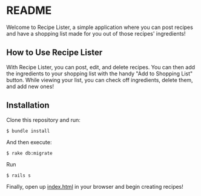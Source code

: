 # README

Welcome to Recipe Lister, a simple application where you can post recipes and have a shopping list made for you out of those recipes' ingredients!

## How to Use Recipe Lister

With Recipe Lister, you can post, edit, and delete recipes. You can then add the ingredients to your shopping list with the handy "Add to Shopping List" button. While viewing your list, you can check off ingredients, delete them, and add new ones!


## Installation

Clone this repository and run:

    $ bundle install

And then execute:

    $ rake db:migrate

Run

    $ rails s

Finally, open up [index.html](./recipe-lister-frontend/index.html) in your browser and begin creating recipes!
